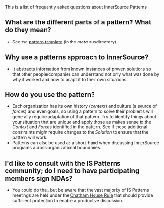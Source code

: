 This is a list of frequently asked questions about InnerSource Patterns

## What are the different parts of a pattern? What do they mean?
* See the [pattern template](https://github.com/paypal/InnerSourcePatterns/blob/master/meta/pattern-template.md) (in the *meta* subdirectory)

## Why use a patterns approach to InnerSource?
* It abstracts information from known instances of proven solutions so that other people/companies can understand not only what was done by why it worked and how to adapt it to their own situations.

## How do you use the pattern?
* Each organization has its own history (*context*) and culture (a source of *forces*) and even goals, so using a pattern to solve their problems will generally require adaptation of that pattern. Try to identify things about your situation that are unique and apply those as makes sense to the *Context* and *Forces* identified in the pattern. See if these additional constraints might require changes to the *Solution* to ensure that the pattern will work.
* Patterns can also be used as a short-hand when discussing InnerSource programs across organizational boundaries.

## I'd like to consult with the IS Patterns community; do I need to have participating members sign NDAs?
* You could do that, but be aware that the vast majority of IS Patterns meetings are held under the [Chatham House Rule](https://www.chathamhouse.org/chatham-house-rule) that should provide sufficient protection to enable a productive discussion.

